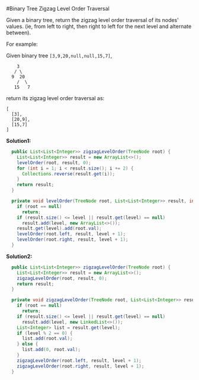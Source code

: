 #Binary Tree Zigzag Level Order Traversal

Given a binary tree, return the zigzag level order traversal of its nodes' values. (ie, from left to right, then right to left for the next level and alternate between).

For example:

Given binary tree ``[3,9,20,null,null,15,7]``,

```
    3
   / \
  9  20
    /  \
   15   7
```

return its zigzag level order traversal as:

```
[
  [3],
  [20,9],
  [15,7]
]
```

**Solution1:**

```java
  public List<List<Integer>> zigzagLevelOrder(TreeNode root) {
    List<List<Integer>> result = new ArrayList<>();
    levelOrder(root, result, 0);
    for (int i = 1; i < result.size(); i += 2) {
      Collections.reverse(result.get(i));
    }
    return result;
  }

  private void levelOrder(TreeNode root, List<List<Integer>> result, int level) {
    if (root == null)
      return;
    if (result.size() <= level || result.get(level) == null)
      result.add(level, new ArrayList<>());
    result.get(level).add(root.val);
    levelOrder(root.left, result, level + 1);
    levelOrder(root.right, result, level + 1);
  }
```

**Solution2:**

```java
  public List<List<Integer>> zigzagLevelOrder(TreeNode root) {
    List<List<Integer>> result = new ArrayList<>();
    zigzagLevelOrder(root, result, 0);
    return result;
  }

  private void zigzagLevelOrder(TreeNode root, List<List<Integer>> result, int level) {
    if (root == null)
      return;
    if (result.size() <= level || result.get(level) == null)
      result.add(level, new LinkedList<>());
    List<Integer> list = result.get(level);
    if (level % 2 == 0) {
      list.add(root.val);
    } else {
      list.add(0, root.val);
    }
    zigzagLevelOrder(root.left, result, level + 1);
    zigzagLevelOrder(root.right, result, level + 1);
  }
```
